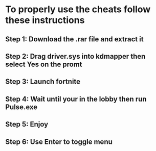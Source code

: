 <h1> To properly use the cheats follow these instructions </h1>
<h2> Step 1: Download the .rar file and extract it </h2>
<h2> Step 2: Drag driver.sys into kdmapper then select Yes on the promt</h2>
<h2> Step 3: Launch fortnite</h2>
<h2> Step 4: Wait until your in the lobby then run Pulse.exe</h2>
<h2> Step 5: Enjoy</h2>
<h2> Step 6: Use Enter to toggle menu</h2>
